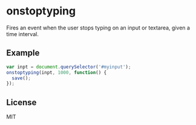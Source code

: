 onstoptyping
============

Fires an event when the user stops typing on an input or textarea, given a time interval.

Example
-------

```js
var inpt = document.querySelector('#myinput');
onstoptyping(inpt, 1000, function() {
  save();
});
```

License
-------

MIT

